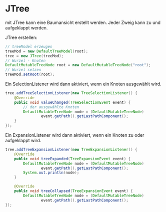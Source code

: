 # JTree

mit JTree kann eine Baumansicht erstellt werden. Jeder Zweig kann zu und aufgeklappt werden. 

JTree erstellen:
````java
// treeModel erzeugen
treeMod = new DefaultTreeModel(root);
tree = new JTree(treeMod);
// Wurzel - Knoten
DefaultMutableTreeNode root = new DefaultMutableTreeNode("root");
// Wurzel setzen
treeMod.setRoot(root);
````

Ein SelectionListener wird dann aktiviert, wenn ein Knoten ausgewählt wird.

````java
tree.addTreeSelectionListener(new TreeSelectionListener() {
    @Override
    public void valueChanged(TreeSelectionEvent event) {
        // der ausgewählte Knoten
        DefaultMutableTreeNode node = (DefaultMutableTreeNode)
                event.getPath().getLastPathComponent();
    }
});
````

Ein ExpansionListener wird dann aktiviert, wenn ein Knoten zu oder aufgeklappt wird.

````java
tree.addTreeExpansionListener(new TreeExpansionListener() {
    @Override
    public void treeExpanded(TreeExpansionEvent event) {
        DefaultMutableTreeNode node = (DefaultMutableTreeNode)
                event.getPath().getLastPathComponent();
        System.out.println(node);
    }

    @Override
    public void treeCollapsed(TreeExpansionEvent event) {
        DefaultMutableTreeNode node = (DefaultMutableTreeNode)
                event.getPath().getLastPathComponent();
});
````